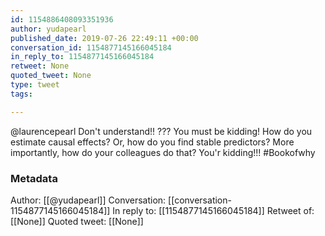 ```yaml
---
id: 1154886408093351936
author: yudapearl
published_date: 2019-07-26 22:49:11 +00:00
conversation_id: 1154877145166045184
in_reply_to: 1154877145166045184
retweet: None
quoted_tweet: None
type: tweet
tags:

---
```


@laurencepearl Don't understand!! ??? You must be kidding! How do you estimate causal effects? Or, how do you find stable predictors? More importantly, how do your colleagues do  that? You'r kidding!!! #Bookofwhy

### Metadata

Author: [[@yudapearl]]
Conversation: [[conversation-1154877145166045184]]
In reply to: [[1154877145166045184]]
Retweet of: [[None]]
Quoted tweet: [[None]]
